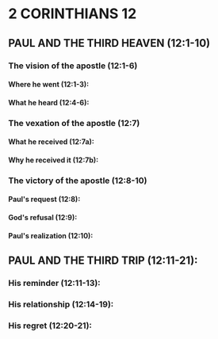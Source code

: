 ---
---
# 2 CORINTHIANS 12 
## PAUL AND THE THIRD HEAVEN (12:1-10) 
###  The vision of the apostle (12:1-6) 
####  Where he went (12:1-3): 
####  What he heard (12:4-6): 
###  The vexation of the apostle (12:7) 
####  What he received (12:7a): 
####  Why he received it (12:7b): 
###  The victory of the apostle (12:8-10) 
####  Paul\'s request (12:8): 
####  God\'s refusal (12:9): 
####  Paul\'s realization (12:10): 
## PAUL AND THE THIRD TRIP (12:11-21): 
###  His reminder (12:11-13): 
###  His relationship (12:14-19): 
###  His regret (12:20-21): 
